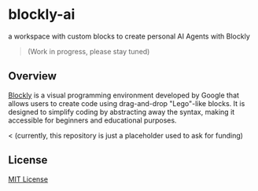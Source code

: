 # blockly-ai #

a workspace with custom blocks to create personal AI Agents with Blockly

> (Work in progress, please stay tuned)

## Overview ##

[Blockly](https://developers.google.com/blockly) is a visual programming environment developed by Google that allows users to create code using drag-and-drop "Lego"-like blocks. It is designed to simplify coding by abstracting away the syntax, making it accessible for beginners and educational purposes.


< (currently, this repository is just a placeholder used to ask for funding)

## License ##

[MIT License](LICENSE.md)
